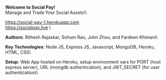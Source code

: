 **Welcome to Social Pay!**\
Manage and Trade Your Social Assets!\

https://social-pay-1.herokuapp.com \
https://socialpay.live \

**Authors**: Rithesh Rajaskar, Sohum Rao, John Zhou, and Fardeen Khimani\

**Key Technologies**: Node JS, Express JS, Javascript, MongoDB, Heroku, HTML, CSS\

**Setup**: Web App hosted on Heroku, setup environment vars for PORT (host express server), URL (mongdb authentication), and JWT_SECRET (for user authentication)\